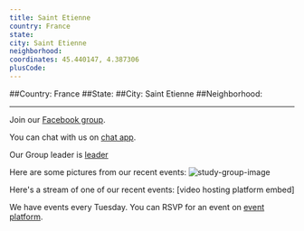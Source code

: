 ```yaml
---
title: Saint Etienne
country: France
state: 
city: Saint Etienne
neighborhood: 
coordinates: 45.440147, 4.387306
plusCode:
---
```


##Country: France
##State: 
##City: Saint Etienne
##Neighborhood: 
*****
Join our [Facebook group](https://www.facebook.com/groups/free.code.camp.saint.etienne).

You can chat with us on [chat app]().

Our Group leader is [leader]()

Here are some pictures from our recent events:
![study-group-image]()

Here's a stream of one of our recent events:
[video hosting platform embed]

We have events every Tuesday. You can RSVP for an event on [event platform]().

